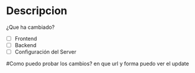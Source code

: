 # Descripcion
¿Que ha cambiado?

- [ ] Frontend
- [ ] Backend
- [ ] Configuración del Server

#Como puedo probar los cambios?
en que url y forma puedo ver el update
